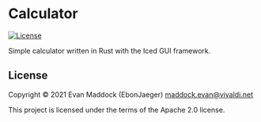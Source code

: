 # Calculator

[![License](https://img.shields.io/github/license/EbonJaeger/calculator.svg)]()

Simple calculator written in Rust with the Iced GUI framework.

## License

Copyright &copy; 2021 Evan Maddock (EbonJaeger) <maddock.evan@vivaldi.net>

This project is licensed under the terms of the Apache 2.0 license.

